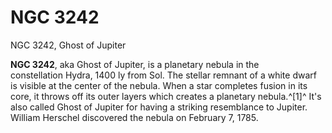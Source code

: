 # NGC 3242
NGC 3242, Ghost of Jupiter
 		 	 

**NGC 3242**, aka Ghost of Jupiter, is a planetary nebula in the constellation Hydra, 1400 ly from Sol. The stellar remnant of a white dwarf is visible at the center of the nebula. When a star completes fusion in its core, it throws off its outer layers which creates a planetary nebula.^[1]^ It's also called Ghost of Jupiter for having a striking resemblance to Jupiter. William Herschel discovered the nebula on February 7, 1785.